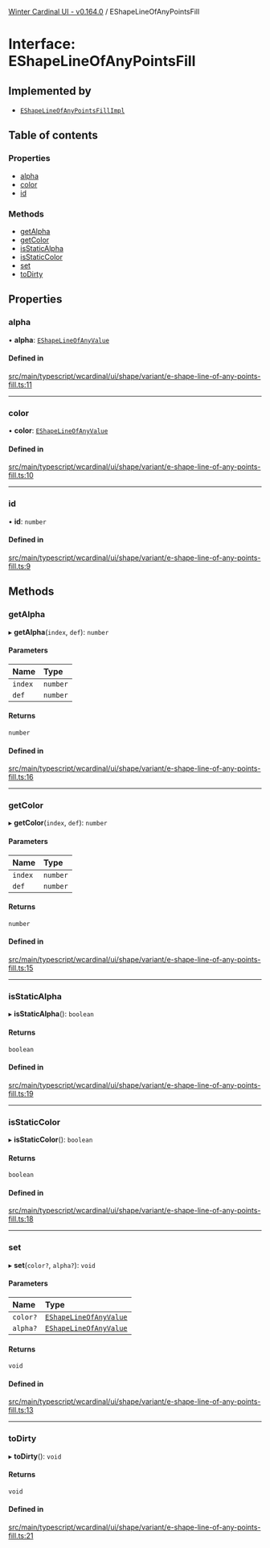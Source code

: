 [Winter Cardinal UI - v0.164.0](../index.md) / EShapeLineOfAnyPointsFill

# Interface: EShapeLineOfAnyPointsFill

## Implemented by

- [`EShapeLineOfAnyPointsFillImpl`](../classes/EShapeLineOfAnyPointsFillImpl.md)

## Table of contents

### Properties

- [alpha](EShapeLineOfAnyPointsFill.md#alpha)
- [color](EShapeLineOfAnyPointsFill.md#color)
- [id](EShapeLineOfAnyPointsFill.md#id)

### Methods

- [getAlpha](EShapeLineOfAnyPointsFill.md#getalpha)
- [getColor](EShapeLineOfAnyPointsFill.md#getcolor)
- [isStaticAlpha](EShapeLineOfAnyPointsFill.md#isstaticalpha)
- [isStaticColor](EShapeLineOfAnyPointsFill.md#isstaticcolor)
- [set](EShapeLineOfAnyPointsFill.md#set)
- [toDirty](EShapeLineOfAnyPointsFill.md#todirty)

## Properties

### alpha

• **alpha**: [`EShapeLineOfAnyValue`](../index.md#eshapelineofanyvalue)

#### Defined in

[src/main/typescript/wcardinal/ui/shape/variant/e-shape-line-of-any-points-fill.ts:11](https://github.com/winter-cardinal/winter-cardinal-ui/blob/v0.164.0/src/main/typescript/wcardinal/ui/shape/variant/e-shape-line-of-any-points-fill.ts#L11)

___

### color

• **color**: [`EShapeLineOfAnyValue`](../index.md#eshapelineofanyvalue)

#### Defined in

[src/main/typescript/wcardinal/ui/shape/variant/e-shape-line-of-any-points-fill.ts:10](https://github.com/winter-cardinal/winter-cardinal-ui/blob/v0.164.0/src/main/typescript/wcardinal/ui/shape/variant/e-shape-line-of-any-points-fill.ts#L10)

___

### id

• **id**: `number`

#### Defined in

[src/main/typescript/wcardinal/ui/shape/variant/e-shape-line-of-any-points-fill.ts:9](https://github.com/winter-cardinal/winter-cardinal-ui/blob/v0.164.0/src/main/typescript/wcardinal/ui/shape/variant/e-shape-line-of-any-points-fill.ts#L9)

## Methods

### getAlpha

▸ **getAlpha**(`index`, `def`): `number`

#### Parameters

| Name | Type |
| :------ | :------ |
| `index` | `number` |
| `def` | `number` |

#### Returns

`number`

#### Defined in

[src/main/typescript/wcardinal/ui/shape/variant/e-shape-line-of-any-points-fill.ts:16](https://github.com/winter-cardinal/winter-cardinal-ui/blob/v0.164.0/src/main/typescript/wcardinal/ui/shape/variant/e-shape-line-of-any-points-fill.ts#L16)

___

### getColor

▸ **getColor**(`index`, `def`): `number`

#### Parameters

| Name | Type |
| :------ | :------ |
| `index` | `number` |
| `def` | `number` |

#### Returns

`number`

#### Defined in

[src/main/typescript/wcardinal/ui/shape/variant/e-shape-line-of-any-points-fill.ts:15](https://github.com/winter-cardinal/winter-cardinal-ui/blob/v0.164.0/src/main/typescript/wcardinal/ui/shape/variant/e-shape-line-of-any-points-fill.ts#L15)

___

### isStaticAlpha

▸ **isStaticAlpha**(): `boolean`

#### Returns

`boolean`

#### Defined in

[src/main/typescript/wcardinal/ui/shape/variant/e-shape-line-of-any-points-fill.ts:19](https://github.com/winter-cardinal/winter-cardinal-ui/blob/v0.164.0/src/main/typescript/wcardinal/ui/shape/variant/e-shape-line-of-any-points-fill.ts#L19)

___

### isStaticColor

▸ **isStaticColor**(): `boolean`

#### Returns

`boolean`

#### Defined in

[src/main/typescript/wcardinal/ui/shape/variant/e-shape-line-of-any-points-fill.ts:18](https://github.com/winter-cardinal/winter-cardinal-ui/blob/v0.164.0/src/main/typescript/wcardinal/ui/shape/variant/e-shape-line-of-any-points-fill.ts#L18)

___

### set

▸ **set**(`color?`, `alpha?`): `void`

#### Parameters

| Name | Type |
| :------ | :------ |
| `color?` | [`EShapeLineOfAnyValue`](../index.md#eshapelineofanyvalue) |
| `alpha?` | [`EShapeLineOfAnyValue`](../index.md#eshapelineofanyvalue) |

#### Returns

`void`

#### Defined in

[src/main/typescript/wcardinal/ui/shape/variant/e-shape-line-of-any-points-fill.ts:13](https://github.com/winter-cardinal/winter-cardinal-ui/blob/v0.164.0/src/main/typescript/wcardinal/ui/shape/variant/e-shape-line-of-any-points-fill.ts#L13)

___

### toDirty

▸ **toDirty**(): `void`

#### Returns

`void`

#### Defined in

[src/main/typescript/wcardinal/ui/shape/variant/e-shape-line-of-any-points-fill.ts:21](https://github.com/winter-cardinal/winter-cardinal-ui/blob/v0.164.0/src/main/typescript/wcardinal/ui/shape/variant/e-shape-line-of-any-points-fill.ts#L21)
